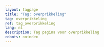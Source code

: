 ```yaml
---
layout: tagpage
title: "Tag: overprikkeling"
tag: overprikkeling
ref: tag_overprikkeling
lang: nl
description: Tag pagina voor overprikkeling
robots: noindex
---
```

